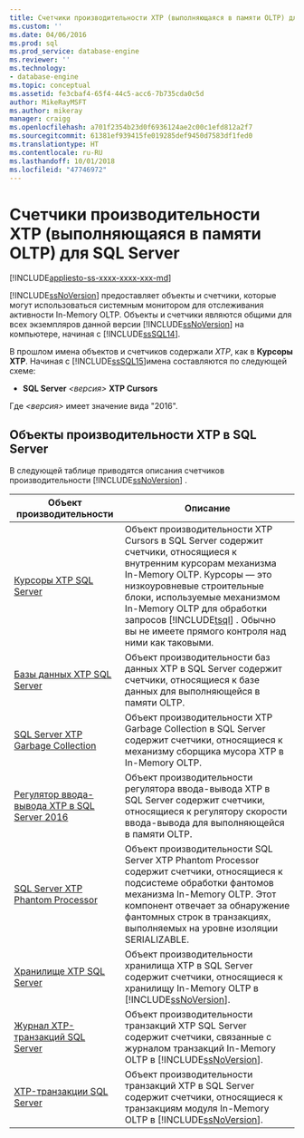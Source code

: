 ```yaml
---
title: Счетчики производительности XTP (выполняющаяся в памяти OLTP) для SQL Server | Документация Майкрософт
ms.custom: ''
ms.date: 04/06/2016
ms.prod: sql
ms.prod_service: database-engine
ms.reviewer: ''
ms.technology:
- database-engine
ms.topic: conceptual
ms.assetid: fe3cbaf4-65f4-44c5-acc6-7b735cda0c5d
author: MikeRayMSFT
ms.author: mikeray
manager: craigg
ms.openlocfilehash: a701f2354b23d0f6936124ae2c00c1efd812a2f7
ms.sourcegitcommit: 61381ef939415fe019285def9450d7583df1fed0
ms.translationtype: HT
ms.contentlocale: ru-RU
ms.lasthandoff: 10/01/2018
ms.locfileid: "47746972"
---
```

# <a name="sql-server-xtp-in-memory-oltp-performance-counters"></a>Счетчики производительности XTP (выполняющаяся в памяти OLTP) для SQL Server
[!INCLUDE[appliesto-ss-xxxx-xxxx-xxx-md](../../includes/appliesto-ss-xxxx-xxxx-xxx-md.md)]

  [!INCLUDE[ssNoVersion](../../includes/ssnoversion-md.md)] предоставляет объекты и счетчики, которые могут использоваться системным монитором для отслеживания активности In-Memory OLTP. Объекты и счетчики являются общими для всех экземпляров данной версии [!INCLUDE[ssNoVersion](../../includes/ssnoversion-md.md)] на компьютере, начиная с [!INCLUDE[ssSQL14](../../includes/sssql14-md.md)].  
  
 В прошлом имена объектов и счетчиков содержали *XTP*, как в **Курсоры XTP**. Начиная с [!INCLUDE[ssSQL15](../../includes/sssql15-md.md)]имена составляются по следующей схеме:  
  
-   **SQL Server** *\<версия>* **XTP Cursors**  
  
 Где *\<версия>* имеет значение вида "2016".  
  
##  <a name="SQLServerPOs"></a> Объекты производительности XTP в SQL Server  
 В следующей таблице приводятся описания счетчиков производительности [!INCLUDE[ssNoVersion](../../includes/ssnoversion-md.md)] .  
  
|Объект производительности|Описание|  
|------------------------|-----------------|  
|[Курсоры XTP SQL Server](../../relational-databases/performance-monitor/sql-server-xtp-cursors.md)|Объект производительности XTP Cursors в SQL Server содержит счетчики, относящиеся к внутренним курсорам механизма In-Memory OLTP. Курсоры — это низкоуровневые строительные блоки, используемые механизмом In-Memory OLTP для обработки запросов [!INCLUDE[tsql](../../includes/tsql-md.md)] . Обычно вы не имеете прямого контроля над ними как таковыми.|  
|[Базы данных XTP SQL Server](../../relational-databases/performance-monitor/sql-server-xtp-databases.md)|Объект производительности баз данных XTP в SQL Server содержит счетчики, относящиеся к базе данных для выполняющейся в памяти OLTP.|  
|[SQL Server XTP Garbage Collection](../../relational-databases/performance-monitor/sql-server-xtp-garbage-collection.md)|Объект производительности XTP Garbage Collection в SQL Server содержит счетчики, относящиеся к механизму сборщика мусора XTP в In-Memory OLTP.|  
|[Регулятор ввода-вывода XTP в SQL Server 2016](../../relational-databases/performance-monitor/sql-server-xtp-io-governor.md)|Объект производительности регулятора ввода-вывода XTP в SQL Server содержит счетчики, относящиеся к регулятору скорости ввода-вывода для выполняющейся в памяти OLTP.|
|[SQL Server XTP Phantom Processor](../../relational-databases/performance-monitor/sql-server-xtp-phantom-processor.md)|Объект производительности SQL Server XTP Phantom Processor содержит счетчики, относящиеся к подсистеме обработки фантомов механизма In-Memory OLTP. Этот компонент отвечает за обнаружение фантомных строк в транзакциях, выполняемых на уровне изоляции SERIALIZABLE.|  
|[Хранилище XTP SQL Server](../../relational-databases/performance-monitor/sql-server-xtp-storage.md)|Объект производительности хранилища XTP в SQL Server содержит счетчики, относящиеся к хранилищу In-Memory OLTP в [!INCLUDE[ssNoVersion](../../includes/ssnoversion-md.md)].|  
|[Журнал XTP-транзакций SQL Server](../../relational-databases/performance-monitor/sql-server-xtp-transaction-log.md)|Объект производительности транзакций XTP SQL Server содержит счетчики, связанные с журналом транзакций In-Memory OLTP в [!INCLUDE[ssNoVersion](../../includes/ssnoversion-md.md)].|  
|[XTP-транзакции SQL Server](../../relational-databases/performance-monitor/sql-server-xtp-transactions.md)|Объект производительности транзакций XTP в SQL Server содержит счетчики, относящиеся к транзакциям модуля In-Memory OLTP в [!INCLUDE[ssNoVersion](../../includes/ssnoversion-md.md)].|  
  
  

